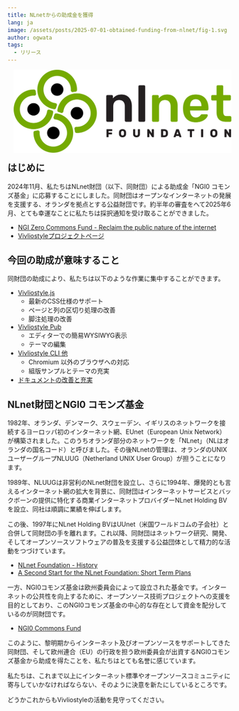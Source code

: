 ```yaml
---
title: NLnetからの助成金を獲得
lang: ja
image: /assets/posts/2025-07-01-obtained-funding-from-nlnet/fig-1.svg
author: ogwata
tags:
  - リリース
---
```


<div style="float: right; margin: 0 0 1em 1em;"><img src="/assets/posts/2025-07-01-obtained-funding-from-nlnet/fig-1.svg" alt="NLnet" style="width: 500px;" /></div>


## はじめに

2024年11月、私たちはNLnet財団（以下、同財団）による助成金「NGI0 コモンズ基金」に応募することにしました。同財団はオープンなインターネットの発展を支援する、オランダを拠点とする公益財団です。約半年の審査をへて2025年6月、とても幸運なことに私たちは採択通知を受け取ることができました。

- [NGI Zero Commons Fund - Reclaim the public nature of the internet](https://nlnet.nl/commonsfund/)
- [Vivliostyleプロジェクトページ](https://nlnet.nl/project/Vivliostyle/)

## 今回の助成が意味すること

同財団の助成により、私たちは以下のような作業に集中することができます。

- [Vivliostyle.js](https://github.com/vivliostyle/vivliostyle.js)
  - 最新のCSS仕様のサポート
  - ページと列の区切り処理の改善
  - 脚注処理の改善
- [Vivliostyle Pub](https://github.com/vivliostyle/vivliostyle-pub)
  - エディターでの簡易WYSIWYG表示
  - テーマの編集
- [Vivliostyle CLI 他](https://github.com/vivliostyle/vivliostyle-cli)
  - Chromium 以外のブラウザへの対応
  - 組版サンプルとテーマの充実
- [ドキュメントの改善と充実](https://github.com/vivliostyle/docs.vivliostyle.org)

## NLnet財団とNGI0 コモンズ基金

1982年、オランダ、デンマーク、スウェーデン、イギリスのネットワークを接続するヨーロッパ初のインターネット網、EUnet（European Unix Network）が構築されました。このうちオランダ部分のネットワークを「NLnet」（NLはオランダの国名コード）と呼びました。その後NLnetの管理は、オランダのUNIXユーザーグループNLUUG（Netherland UNIX User Group）が担うことになります。

1989年、NLUUGは非営利のNLnet財団を設立し、さらに1994年、爆発的とも言えるインターネット網の拡大を背景に、同財団はインターネットサービスとバックボーンの提供に特化する商業インターネットプロバイダーNLnet Holding BVを設立、同社は順調に業績を伸ばします。

この後、1997年にNLnet Holding BVはUUnet（米国ワールドコムの子会社）と合併して同財団の手を離れます。これ以降、同財団はネットワーク研究、開発、そしてオープンソースソフトウェアの普及を支援する公益団体として精力的な活動をつづけています。

- [NLnet Foundation - History](https://nlnet.nl/foundation/history/)
- [A Second Start for the NLnet Foundation: Short Term Plans](https://nlnet.nl/foundation/history/199806-usenix.html)

一方、NGI0コモンズ基金は欧州委員会によって設立された基金です。インターネットの公共性を向上するために、オープンソース技術プロジェクトへの支援を目的としており、このNGI0コモンズ基金の中心的な存在として資金を配分しているのが同財団です。

- [NGI0 Commons Fund](https://nlnet.nl/thema/NGI0CommonsFund.html)

このように、黎明期からインターネット及びオープンソースをサポートしてきた同財団、そして欧州連合（EU）の行政を担う欧州委員会が出資するNGI0コモンズ基金から助成を得たことを、私たちはとても名誉に感じています。

私たちは、これまで以上にインターネット標準やオープンソースコミュニティに寄与していかなければならない、そのように決意を新たにしているところです。

どうかこれからもVivliostyleの活動を見守ってください。